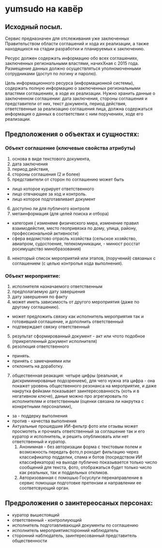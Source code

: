 # yumsudo на кавёр
## Исходный посыл.
Сервис предназначен для отслеживания уже заключенных Правительством области соглашений и хода их реализации, а также находящихся на стадии разработки и планируемых к заключению.

Ресурс должен содержать информацию обо всех соглашениях, заключенных региональными властями, начихХная с 2015 года. Размещение данных должно осуществляться уполномоченными сотрудниками (доступ по логину и паролю).

Цель информационного ресурса (информационной системы), содержать полную информацию о заключенных региональными властями соглашениях, в ходе их реализации. Нужно хранить данные о заключенном соглашении: дата заключения, стороны соглашения и представители от них, текст документа, период действия, ответственные за реализацию соглашения лица, должна содержаться информация о данных в соответствии с ним поручениях, ходе его реализации.

## Предположения о объектах и сущностях:
### Объект соглашение (ключевые свойства атрибуты)
  1. основа в виде текстового документа,
  2. дата заключения
  3. период действия,
  4. стороны соглашения (2 и более)
  5. представители от сторон по соглашению может быть 
   - лицо которое курирует ответственного
   - лицо отвчающее за ход и контроль.
   - лицо которое подготавливает документ
  6. доступно ли для публичого контроля
  7. метаинформация (для целей поиска и отбора)
   - категория ( изменеме физического мира, изменение правил взаимодейстия, место геопривязка по дому, улица, району, профессиональной активности)
   - сфера ведомстово отрасль хозяйства   (сельское хозяйство, авиапром, судостоение, телекомуникации,   - минюст росстат росимущество  минобразования) 
  8. некоторый список мероприятий или этапов, (поручений) связаных с соглашением (с целью контролья хода выполнения).
       
### Объект мероприятие: 
 1. исполнителя назначаемого ответственным
 2. предполагаемую дату завершения
 3. дату завершения по факту
 4. может иметь зависимость от другого мероприятия (даже по другому соглашению). 
  - может предложить связку как исполнитель мероприятия так и готовивший соглашение,  и дополнить ответственный  
  - подтверждает связку ответственный
 5. результат сформированный документ - акт или чтото подобное (прикрепленный документ
исполнителя)
 6. резолюция ответственного 
  - принять. 
  - принять с замечаниями или 
  - отклонить на доработку.
 7. общественная реакация: четыре цифры (реальная, и дискриминированые подозрением), для чего нужна эта цифра - она покажет уровень общественного резонанса на мероприятие, и даже накрутка  фейками  показывает заинтересованность (хоть и в негативном ключе), даные можно про агрегировать по исполнителям и ответственным (оценки связана ли накрутка с  конкретными персоналими),
   - за - поддерку выполнения
   - против - качества выполнения
   - Актуальные прошедшие ИИ-фильтр фото или отзывы может просмотеть и прочиать ответственный за соглашение так и его куратор и исполнитель,  и решить опубликовать или нет ответственный и куратор.
      1. Анонимная - без авторизации форма с текстовым полем и возможность передать фото,п роходит фильтацию через классификатор подделки, спама и ботов (посредством ИИ классификатора) на выходе публично показывается только число сообщений для текста, фото,  отображаться будет только число как реальных, так и поддельных откликов.    
      2. Авторизованная с помошью Госуслуги перенаправление в сервис помошщи подготовке претензии и направлении ее соответсвующий орган.

## Предроложения о заинтереосаных персонах:
 * куратор вышестоящий
 * ответственный - контролиующий
 * исполнитель подготавливающий документы по соглашению
 * исполнитель мероприятиясторонний наблюдатель 
 * сторонний наблюдатель, заинтересованный представитель общественности 

